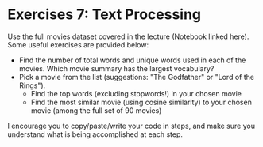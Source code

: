 # Exercises 7: Text Processing

Use the full movies dataset covered in the lecture (Notebook linked here). Some useful exercises are provided below:

- Find the number of total words and unique words used in each of the movies. Which movie summary has the largest vocabulary?
- Pick a movie from the list (suggestions: "The Godfather" or "Lord of the Rings").
  - Find the top words (excluding stopwords!) in your chosen movie
  - Find the most similar movie (using cosine similarity) to your chosen movie (among the full set of 90 movies)

I encourage you to copy/paste/write your code in steps, and make sure you understand what is being accomplished at each step. 
